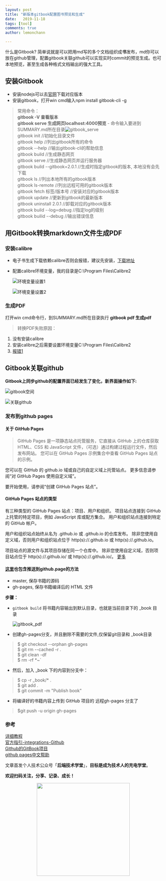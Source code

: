 ```yaml
---
layout: post
title: "新版本gitbook配置图书预览和生成"
date:   2019-11-18
tags: [tool]
comments: true
author: lemonchann

---
```


什么是Gitbook? 简单说就是可以把用md写的多个文档组织成**书**发布，md你可以放在github管理，配置gitbook关联github可以实现实时commit的预览生成。也可本地预览，甚至生成各种格式文档输出的强大工具。

<!-- more -->

## 安装Gitbook
* 安装nodejs可以去[官网](http://nodejs.cn/download/)下载对应版本  
*  安装gitbook，打开win cmd输入npm install gitbook-cli -g   
> 常用命令：  
> **gitbook -V 查看版本**    
> **gitbook serve 生成网页localhost:4000预览** - 命令输入要进到SUMMARY.md所在目录![gitbook_serve](https://github.com/lemonchann/lemonchann.github.io/raw/master/images/2019-11-18-new_gitbook_tutors/gitbook_serve.png)    
> gitbook init //初始化目录文件   
> gitbook help //列出gitbook所有的命令   
> gitbook --help //输出gitbook-cli的帮助信息   
> gitbook build //生成静态网页   
> gitbook serve //生成静态网页并运行服务器  
> gitbook build --gitbook=2.0.1 //生成时指定gitbook的版本, 本地没有会先下载  
> gitbook ls //列出本地所有的gitbook版本  
> gitbook ls-remote //列出远程可用的gitbook版本  
> gitbook fetch 标签/版本号 //安装对应的gitbook版本  
> gitbook update //更新到gitbook的最新版本  
> gitbook uninstall 2.0.1 //卸载对应的gitbook版本  
> gitbook build --log=debug //指定log的级别  
> gitbook builid --debug //输出错误信息  

## 用Gitbook转换markdown文件生成PDF

### 安装calibre 
* 电子书生成下载依赖calibre否则会报错，建议先安装，[下载地址](https://calibre-ebook.com/download)
* 配置calibre环境变量，我的目录是C:\Program Files\Calibre2

  ![环境变量设置1](https://github.com/lemonchann/lemonchann.github.io/raw/master/images/2019-11-18-new_gitbook_tutors/%E7%8E%AF%E5%A2%83%E5%8F%98%E9%87%8F%E8%AE%BE%E7%BD%AE1.PNG)

  ![环境变量设置2](https://github.com/lemonchann/lemonchann.github.io/raw/master/images/2019-11-18-new_gitbook_tutors/%E7%8E%AF%E5%A2%83%E5%8F%98%E9%87%8F%E8%AE%BE%E7%BD%AE2.PNG)

### 生成PDF

打开win cmd命令行，到SUMMARY.md所在目录执行 **gitbook pdf 生成pdf**    
> 转换PDF失败原因：
1. 没有安装calibre
2. 安装calibre之后需要设置环境变量C:\Program Files\Calibre2   
3. [报错1](http://xcoding.tech/2018/08/08/hexo/%E5%A6%82%E4%BD%95%E4%BB%8E%E6%A0%B9%E6%9C%AC%E8%A7%A3%E5%86%B3hexo%E4%B8%8D%E5%85%BC%E5%AE%B9%7B%7B%7D%7D%E6%A0%87%E7%AD%BE%E9%97%AE%E9%A2%98/)

## Gitbook关联github

**Gitbook上同步github的配置界面已经发生了变化，新界面操作如下:**

![gitbook空间](https://github.com/lemonchann/lemonchann.github.io/raw/master/images/2019-11-18-new_gitbook_tutors/gitbook%E7%A9%BA%E9%97%B4.png)

![关联github](https://github.com/lemonchann/lemonchann.github.io/raw/master/images/2019-11-18-new_gitbook_tutors/%E5%85%B3%E8%81%94github.png)

### 发布到github pages
#### 关于 GitHub Pages
>GitHub Pages 是一项静态站点托管服务，它直接从 GitHub 上的仓库获取 HTML、CSS 和 JavaScript 文件，（可选）通过构建过程运行文件，然后发布网站。 您可以在 GitHub Pages 示例集合中查看 GitHub Pages 站点的示例。

您可以在 GitHub 的 github.io 域或自己的自定义域上托管站点。 更多信息请参阅“对 GitHub Pages 使用自定义域”。

要开始使用，请参阅“创建 GitHub Pages 站点”。

#### GitHub Pages 站点的类型
有三种类型的 GitHub Pages 站点：项目、用户和组织。 项目站点连接到 GitHub 上托管的特定项目，例如 JavaScript 库或配方集合。 用户和组织站点连接到特定的 GitHub 帐户。

用户和组织站点始终从名为 <user>.github.io 或 <organization>.github.io 的仓库发布。 除非您使用自定义域，否则用户和组织站点位于 http(s)://<username>.github.io 或 http(s)://<organization>.github.io。

项目站点的源文件与其项目存储在同一个仓库中。 除非您使用自定义域，否则项目站点位于 http(s)://<user>.github.io/<repository> 或 http(s)://<organization>.github.io/<repository>。
[更多](https://help.github.com/cn/github/working-with-github-pages/about-github-pages)

#### [这里](http://www.chengweiyang.cn/gitbook/github-pages/README.html)也包含推送到**github.page**的方法
- master, 保存书籍的源码
- gh-pages, 保存书籍编译后的 HTML 文件   

**步骤：**

- `gitbook build` 将书籍内容输出到默认目录，也就是当前目录下的 _book 目录

  ![gitbook_pdf](https://github.com/lemonchann/lemonchann.github.io/raw/master/images/2019-11-18-new_gitbook_tutors/gitbook_pdf.png)

- 创建gh-pages分支，并且删除不需要的文件,仅保留git目录和 _book目录
> $ git checkout --orphan gh-pages   
$ git rm --cached -r .  
$ git clean -df  
$ rm -rf *~`
- 然后，加入 _book 下的内容到分支中：
> $ cp -r _book/* .  
$ git add .  
$ git commit -m "Publish book"  
- 将编译好的书籍内容上传到 GitHub 项目的 远程gh-pages 分支了
> $git push -u origin gh-pages


### 参考
[详细教程](https://jackchan1999.github.io/2017/05/01/gitbook/GitBook%E4%BD%BF%E7%94%A8%E6%95%99%E7%A8%8B/)   
[官方指引-integrations-Github](https://docs.gitbook.com/integrations/github)   
[Github的GitBook项目](https://github.com/GitbookIO/gitbook/blob/master/docs/setup.md)  
[github pages中文帮助](https://help.github.com/cn/github/working-with-github-pages/about-github-pages)

文章首发个人技术公众号「**后端技术学堂**」，**目标是成为技术人的充电学堂**。

**欢迎扫码关注，分享、记录、成长！**

<p align="center">
<img src="https://github.com/lemonchann/images/raw/master/gzh/公众号二维码.png" width="300" height="300"/>
</p>